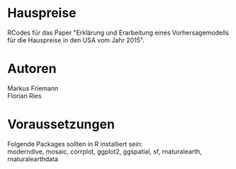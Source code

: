 # Hauspreise
RCodes für das Paper "Erklärung und Erarbeitung eines Vorhersagemodells für die Hauspreise in den USA vom Jahr 2015".

# Autoren
Markus Friemann <br />
Florian Ries

# Voraussetzungen
Folgende Packages sollten in R installiert sein: <br />
moderndive, mosaic, corrplot, ggplot2, ggspatial, sf, rnaturalearth, rnaturalearthdata

